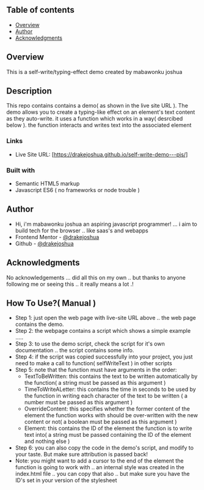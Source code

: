 ## Table of contents

- [Overview](#overview)
- [Author](#author)
- [Acknowledgments](#acknowledgments)

## Overview
This is a self-write/typing-effect demo created by mabawonku joshua

## Description
This repo contains contains a demo( as shown in the live site URL ). The demo allows you to create a typing-like effect on an element's text content
as they auto-write. it uses a function which works in a way( desrcibed below ). the function interacts and writes text into the associated element

### Links

- Live Site URL: [https://drakejoshua.github.io/self-write-demo---pjs/]

### Built with

- Semantic HTML5 markup
- Javascript ES6 ( no frameworks or node trouble )

## Author
- Hi, i'm mabawonku joshua an aspiring javascript programmer! ... i aim to build tech for the browser .. like saas's and webapps
- Frontend Mentor - [@drakejoshua](https://www.frontendmentor.io/profile/drakejoshua)
- Github - [@drakejoshua](https://github.com/drakejoshua)

## Acknowledgments
No acknowledgements ... did all this on my own .. but thanks to anyone following me or seeing this .. it really means a lot .!

## How To Use?( Manual )
- Step 1: just open the web page with live-site URL above .. the web page contains the demo.
- Step 2: the webpage contains a script which shows a simple example .....
- Step 3: to use the demo script, check the script for it's own documentation .. the script contains some info.
- Step 4: if the script was copied successfully into your project, you just need to make a call to function( selfWriteText ) in other scripts
- Step 5: note that the function must have arguments in the order:
    - TextToBeWritten: this contains the text to be written automatically by the function( a string must be passed as this argument )
    - TimeToWriteALetter: this contains the time in seconds to be used by the function in writing each character of the text to be written
    ( a number must be passed as this argument )
    - OverrideContent: this specifies whether the former content of the element the function works with should be over-written with the new content or not( a boolean must be passed as this argument )
    - Element: this contains the ID of the element the function is to write text into( a string must be passed containing the ID of the element and nothing else )
- Step 6: you can also copy the code in the demo's script, and modify to your taste. But make sure attribution is passed back!
- Note: you might want to add a cursor to the end of the element the function is going to work with .. an internal style was created in the index.html file .. you can copy that also .. but make sure you have the ID's set in your version of the stylesheet
